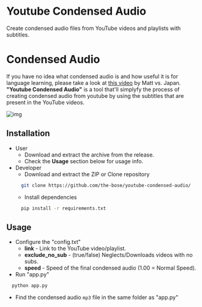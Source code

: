 # Youtube Condensed Audio
Create condensed audio files from YouTube videos and playlists with subtitles.

# Condensed Audio
If you have no idea what condensed audio is and how useful it is for language learning, please take a look at [this video](https://www.youtube.com/watch?v=QOLTeO-uCYU) by Matt vs. Japan.
**"Youtube Condensed Audio"** is a tool that'll simplyfy the process of creating condensed audio from youtube by using the subtitles that are present in the YouTube videos.

![img](https://imgur.com/RPmsqUA.png)

## Installation
* User
  * Download and extract the archive from the release.
  * Check the **Usage** section below for usage info.
* Developer
  * Download and extract the ZIP or Clone repository
  ```sh
    git clone https://github.com/the-bose/youtube-condensed-audio/
  ```
  * Install dependencies
  ```sh
    pip install -r requirements.txt
  ```

## Usage
* Configure the "config.txt"
  * **link** - Link to the YouTube video/playlist.
  * **exclude_no_sub** - (true/false) Neglects/Downloads videos with no subs.
  * **speed** - Speed of the final condensed audio (1.00 = Normal Speed).
* Run "app.py"
```sh
  python app.py
```
* Find the condensed audio ```mp3``` file in the same folder as "app.py"
